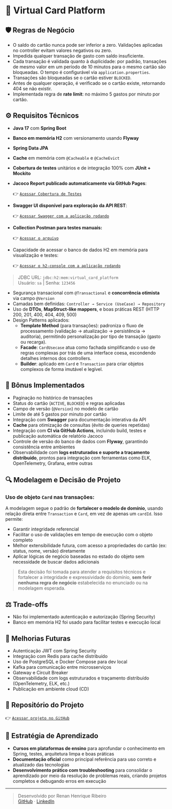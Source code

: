 # 📝 Virtual Card Platform

## 🛡 Regras de Negócio

- O saldo do cartão nunca pode ser inferior a zero. Validações aplicadas no controller evitam valores negativos ou zero.
- Impedida qualquer transação de gasto com saldo insuficiente.
- Cada transação é validada quanto à duplicidade: por padrão, transações de mesmo valor em um período de 10 minutos para o mesmo cartão são bloqueadas. O tempo é configurável via `application.properties`.
- Transações são bloqueadas se o cartão estiver `BLOCKED`.
- Antes de qualquer operação, é verificado se o cartão existe, retornando 404 se não existir.
- Implementada regra de **rate limit**: no máximo 5 gastos por minuto por cartão.

## ⚙️ Requisitos Técnicos

- **Java 17** com **Spring Boot**
- **Banco em memória H2** com versionamento usando **Flyway**
- **Spring Data JPA**
- **Cache** em memória com `@Cacheable` e `@CacheEvict`
- **Cobertura de testes** unitários e de integração 100% com **JUnit + Mockito**
- **Jacoco Report publicado automaticamente via GitHub Pages**:

  👉 [`Acessar Cobertura de Testes`](https://rhribeiro25.github.io/virtual-card-platform)

- **Swagger UI disponível para exploração da API REST**:

  👉 [`Acessar Swagger com a aplicação rodando`](http://localhost:8080/swagger-ui.html)

- **Collection Postman para testes manuais:**

  👉 [`Acessar o arquivo`](https://github.com/rhribeiro25/virtual-card-platform/raw/main/src/main/resources/static/docs/virtual-card-platform.postman_collection.json)

- Capacidade de acessar o banco de dados H2 em memória para visualização e testes:

  👉 [`Acessar o h2-console com a aplicação rodando`](http://localhost:8080/h2-console)  
> JDBC URL: `jdbc:h2:mem:virtual_card_platform`  
> Usuário: `sa` | Senha: `123456`

- Segurança transacional com `@Transactional` e **concorrência otimista** via campo `@Version`
- Camadas bem definidas: `Controller → Service (UseCase) → Repository`
- Uso de **DTOs**, **MapStruct-like mappers**, e boas práticas REST (HTTP 200, 201, 400, 404, 409, 500)
- Design Patterns aplicados:
  - **Template Method** (para transações): padroniza o fluxo de processamento (validação → atualização → persistência → auditoria), permitindo personalização por tipo de transação (gasto ou recarga).
  - **Facade**: `CardUsecase` atua como fachada simplificando o uso de regras complexas por trás de uma interface coesa, escondendo detalhes internos dos controllers.
  - **Builder**: aplicado em `Card` e `Transaction` para criar objetos complexos de forma imutável e legível.

## 🌟 Bônus Implementados

- Paginação no histórico de transações
- Status do cartão (`ACTIVE`, `BLOCKED`) e regras aplicadas
- Campo de versão (`@Version`) no modelo de cartão
- Limite de até 5 gastos por minuto por cartão
- Integração com **Swagger** para documentação interativa da API
- **Cache** para otimização de consultas (évito de queries repetidas)
- Integração com **CI via GitHub Actions**, incluindo build, testes e publicação automática de relatório Jacoco
- Controle de versão do banco de dados com **Flyway**, garantindo consistência entre ambientes
- Observabilidade com **logs estruturados e suporte a traçamento distribuído**, prontos para integração com ferramentas como ELK, OpenTelemetry, Grafana, entre outras

## 🔍 Modelagem e Decisão de Projeto

### Uso de objeto `Card` nas transações:

A modelagem segue o padrão de **fortalecer o modelo de domínio**, usando relação direta entre `Transaction` e `Card`, em vez de apenas um `cardId`. Isso permite:

- Garantir integridade referencial
- Facilitar o uso de validações em tempo de execução com o objeto completo
- Melhor extensibilidade futura, com acesso a propriedades do cartão (ex: status, nome, versão) diretamente
- Aplicar lógicas de negócio baseadas no estado do objeto sem necessidade de buscar dados adicionais

> Esta decisão foi tomada para atender a requisitos técnicos e fortalecer a integridade e expressividade do domínio, **sem ferir nenhuma regra de negócio** estabelecida no enunciado ou na modelagem esperada.

## ⚖️ Trade-offs

- Não foi implementado autenticação e autorização (Spring Security)
- Banco em memória H2 foi usado para facilitar testes e execução local

## 🚀 Melhorias Futuras

- Autenticação JWT com Spring Security
- Integração com Redis para cache distribuído
- Uso de PostgreSQL e Docker Compose para dev local
- Kafka para comunicação entre microsserviços
- Gateway e Circuit Breaker
- Observabilidade com logs estruturados e traçamento distribuído (OpenTelemetry, ELK, etc.)
- Publicação em ambiente cloud (CD)

## 📁 Repositório do Projeto

👉 [`Acessar projeto no GitHub`](https://github.com/rhribeiro25/virtual-card-platform)

## 📙 Estratégia de Aprendizado

- **Cursos em plataformas de ensino** para aprofundar o conhecimento em Spring, testes, arquitetura limpa e boas práticas
- **Documentação oficial** como principal referência para uso correto e atualizado das tecnologias
- **Desenvolvimento prático com troubleshooting** para consolidar o aprendizado por meio da resolução de problemas reais, criando projetos completos e debugando erros em execução

---

> Desenvolvido por Renan Henrique Ribeiro\
> [GitHub](https://github.com/rhribeiro25) · [LinkedIn](https://www.linkedin.com/in/rhribeiro25)

